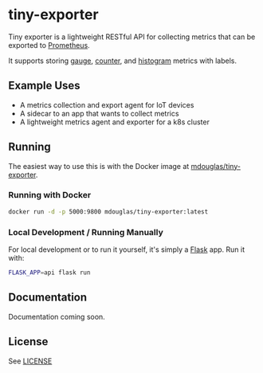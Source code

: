# tiny-exporter

Tiny exporter is a lightweight RESTful API for collecting metrics that can be exported to [Prometheus][].

It supports storing [gauge][], [counter][], and [histogram][] metrics with labels.

## Example Uses

* A metrics collection and export agent for IoT devices
* A sidecar to an app that wants to collect metrics
* A lightweight metrics agent and exporter for a k8s cluster

## Running

The easiest way to use this is with the Docker image at [mdouglas/tiny-exporter][].

### Running with Docker

```bash
docker run -d -p 5000:9800 mdouglas/tiny-exporter:latest
```

### Local Development / Running Manually

For local development or to run it yourself, it's simply a [Flask][] app. Run it with:

```bash
FLASK_APP=api flask run
```

## Documentation

Documentation coming soon.

## License

See [LICENSE][]

[gauge]: https://prometheus.io/docs/concepts/metric_types/#gauge
[counter]: https://prometheus.io/docs/concepts/metric_types/#counter
[histogram]: https://prometheus.io/docs/concepts/metric_types/#histogram
[Flask]: https://flask.palletsprojects.com
[mdouglas/tiny-exporter]: https://hub.docker.com/r/mdouglas/tiny-exporter
[Prometheus]: https://prometheus.io/
[LICENSE]: https://github.com/mike-douglas/tiny-exporter/blob/main/LICENSE.txt
